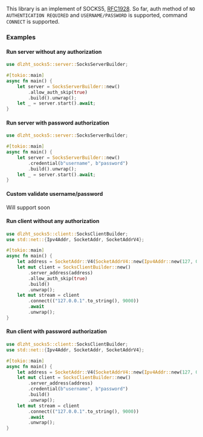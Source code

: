 This library is an implement of SOCKS5, [RFC1928](https://www.rfc-editor.org/rfc/rfc1928). So far, auth method of `NO AUTHENTICATION REQUIRED` and `USERNAME/PASSWORD` is supported, command `CONNECT` is supported.

### Examples

#### Run server without any authorization

```rust
use dlzht_socks5::server::SocksServerBuilder;

#[tokio::main]
async fn main() {
    let server = SocksServerBuilder::new()
        .allow_auth_skip(true)
        .build().unwrap();
    let _ = server.start().await;
}
```

#### Run server with password authorization

```rust
use dlzht_socks5::server::SocksServerBuilder;

#[tokio::main]
async fn main() {
    let server = SocksServerBuilder::new()
        .credential(b"username", b"password")
        .build().unwrap();
    let _ = server.start().await;
}
```

#### Custom validate username/password

Will support soon

#### Run client without any authorization

```rust
use dlzht_socks5::client::SocksClientBuilder;
use std::net::{Ipv4Addr, SocketAddr, SocketAddrV4};

#[tokio::main]
async fn main() {
    let address = SocketAddr::V4(SocketAddrV4::new(Ipv4Addr::new(127, 0, 0, 1), 8080));
    let mut client = SocksClientBuilder::new()
        .server_address(address)
        .allow_auth_skip(true)
        .build()
        .unwrap();
    let mut stream = client
        .connect(("127.0.0.1".to_string(), 9000))
        .await
        .unwrap();
}
```

#### Run client with password authorization

```rust
use dlzht_socks5::client::SocksClientBuilder;
use std::net::{Ipv4Addr, SocketAddr, SocketAddrV4};

#[tokio::main]
async fn main() {
    let address = SocketAddr::V4(SocketAddrV4::new(Ipv4Addr::new(127, 0, 0, 1), 8080));
    let mut client = SocksClientBuilder::new()
        .server_address(address)
        .credential(b"username", b"password")
        .build()
        .unwrap();
    let mut stream = client
        .connect(("127.0.0.1".to_string(), 9000))
        .await
        .unwrap();
}
```